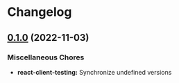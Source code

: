 # Changelog

## [0.1.0](https://github.com/dxos/dxos/compare/react-client-testing-v0.0.1...react-client-testing-v0.1.0) (2022-11-03)


### Miscellaneous Chores

* **react-client-testing:** Synchronize undefined versions
